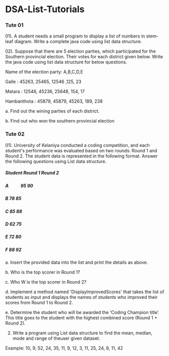 # DSA-List-Tutorials
### Tute 01 
 01). A student needs a small program to display a list of numbers in stem-leaf diagram. Write a complete java code using list data structure. 
 
 02). Suppose that there are 5 election parties, which participated for the Southern provincial election. Their votes for each district given below. Write the java code using list data structure for below questions.
 
 Name of the election party: A,B,C,D,E
 
 Galle : 45263, 25465, 12546 ,125, 23
 
 Matara : 12546, 45236, 25648, 154, 17
 
 Hambanthota : 45879, 45879, 45263, 189, 238

 a. Find out the wining parties of each district.
 
 b. Find out who won the southern provincial election
### Tute 02
01). University of Kelaniya conducted a coding competition, and each student's performance was evaluated based on two rounds: Round 1 and Round 2. The student data is represented in the
following format. Answer the following questions using List data structure.

##### Student Round 1 Round 2
##### A &emsp; &emsp; 95       90
##### B       78       85
##### C       85       88
##### D       62       75
##### E       72       80
##### F       88       92

a. Insert the provided data into the list and print the details as above.

b. Who is the top scorer in Round 1?

c. Who W is the top scorer in Round 2?

d. Implement a method named 'DisplayImprovedScores' that takes the list of students as input and displays the names of students who improved their scores from Round 1 to Round 2.

e. Determine the student who will be awarded the ‘Coding Champion title’. This title goes to the student with the highest combined score (Round 1 + Round 2).

02) Write a program using List data structure to find the mean, median, mode and range of theuser given dataset.
   
Example: 10, 9, 52, 24, 35, 11, 9, 12, 3, 11, 25, 24, 8, 11, 42

